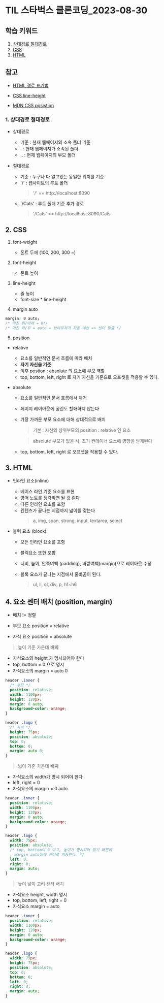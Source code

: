 # TIL 스타벅스 클론코딩\_2023-08-30

## 학습 키워드

1.  [상대경로 절대경로](#1-상대경로-절대경로)
2.  [CSS](#2-css)
3.  [HTML](#3-html)

## 참고

- [HTML 경로 표기법](#https://sas-study.tistory.com/127)

- [CSS line-height](#https://www.codingfactory.net/10639)

- [MDN CSS posistion](#https://developer.mozilla.org/ko/docs/Web/CSS/position)

### 1. 상대경로 절대경로

- 상대경로

  - 기준 : 현재 웹페이지의 소속 폴더 기준
  - . : 현재 웹페이지가 소속된 폴더
  - .. : 현재 웹페이지의 부모 폴더

- 절대경로

  - 기준 : 누구나 다 알고있는 동일한 위치를 기준
  - '/' : 웹사이트의 루트 폴더
    > '/' == http://localhost:8090
  - '/Cats' : 루트 폴더 기준 추가 경로
    > '/Cats' == http://localhost:8090/Cats

## 2. CSS

1. font-weight

   - 폰트 두께 (100, 200, 300 ~)

2. font-height

   - 폰트 높이

3. line-height

   - 줄 높이
   - font-size \* line-height

4. margin auto

```css
margin: 0 auto;
/* 마진 위/아래 = 0*/
/* 마진 좌/우 = auto = 브라우저가 자동 계산 => 센터 맞춤 */
```

5. position

- relative

  - 요소를 일반적인 문서 흐름에 따라 배치
  - **자기 자신을 기준**
  - 이후 postion : absolute 의 요소에 부모 역할
  - top, bottom, left, right 로 자기 자신을 기준으로 오프셋을 적용할 수 있다.

- absolute

  - 요소를 일반적인 문서 흐름에서 제거
  - 페이지 레이아웃에 공간도 할애하지 않는다
  - 가장 가까운 부모 요소에 대해 상대적으로 배치

    > 기본 : 자신의 상위부모의 position : relative 인 요소

    > absolute 부모가 없을 시, 초기 컨테이너 요소에 영향을 받게된다

  - top, bottom, left, right 로 오프셋을 적용할 수 있다.

## 3. HTML

- 인라인 요소(inline)

  - 베이스 라인 기준 요소를 표현
  - 영어 노트를 생각하면 될 것 같다
  - 다른 인라인 요소를 포함
  - 컨텐츠가 끝나는 지점까지 넓이를 갖는다
    > a, img, span, strong, input, textarea, select

- 블럭 요소 (block)

  - 모든 인라인 요소를 포함
  - 블럭요소 또한 포함
  - 너비, 높이, 안쪽여백 (padding), 바깥여백(margin)으로 레이아웃 수정
  - 블록 요소가 끝나는 지점에서 줄바꿈이 된다.

    > ul, li, ol, div, p, h1~h6

## 4. 요소 센터 배치 (position, margin)

- 배치 != 정렬

- 부모 요소 position = relative
- 자식 요소 position = absolute

> 높이 기준 가운데 **배치**

- 자식요소의 height 가 명시되어야 한다
- top, bottom = 0 으로 명시
- 자식요소의 margin = auto 0

```css
header .inner {
  /* 부모 */
  position: relative;
  width: 1100px;
  height: 120px;
  margin: 0 auto;
  background-color: orange;
}

header .logo {
  /* 자식 */
  height: 75px;
  position: absolute;
  top: 0;
  bottom: 0;
  margin: auto 0;
}
```

> 넓이 기준 가운데 **배치**

- 자식요소의 width가 명시 되어야 한다
- left, right = 0
- 자식요소의 margin = 0 auto

```css
header .inner {
  position: relative;
  width: 1100px;
  height: 120px;
  margin: 0 auto;
  background-color: orange;
}

header .logo {
  width: 75px;
  position: absolute;
  /* top, bottom이 0 이고, 높이가 명시되어 있기 때문에
  , margin auto일때 센터로 이동한다. */
  left: 0;
  right: 0;
  margin: auto;
}
```

> 높이 넓이 고려 센터 배치

- 자식요소 height, width 명시
- top, bottom, left, right = 0
- 자식요소 margin = auto

```css
header .inner {
  position: relative;
  width: 1100px;
  height: 120px;
  margin: 0 auto;
  background-color: orange;
}

header .logo {
  width: 75px;
  height: 75px;
  position: absolute;
  top: 0;
  bottom: 0;
  left: 0;
  right: 0;
  margin: auto;
}
```
